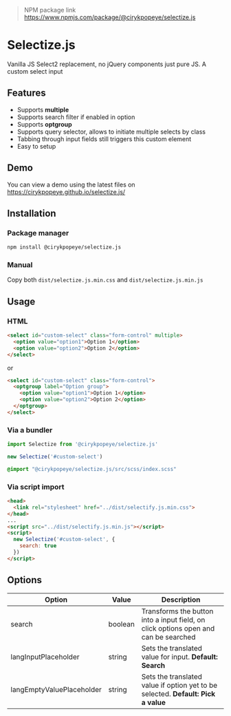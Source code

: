 > NPM package link https://www.npmjs.com/package/@cirykpopeye/selectize.js

# Selectize.js
Vanilla JS Select2 replacement, no jQuery components just pure JS.
A custom select input

## Features
- Supports **multiple**
- Supports search filter if enabled in option
- Supports **optgroup**
- Supports query selector, allows to initiate multiple selects by class
- Tabbing through input fields still triggers this custom element
- Easy to setup

## Demo
You can view a demo using the latest files on https://cirykpopeye.github.io/selectize.js/

## Installation
### Package manager
```bash
npm install @cirykpopeye/selectize.js
```
### Manual
Copy both `dist/selectize.js.min.css` and `dist/selectize.js.min.js`

## Usage
### HTML
```html
<select id="custom-select" class="form-control" multiple>
  <option value="option1">Option 1</option>
  <option value="option2">Option 2</option>
</select>
```
or
```html
<select id="custom-select" class="form-control">
  <optgroup label="Option group">
    <option value="option1">Option 1</option>
    <option value="option2">Option 2</option>
  </optgroup>
</select>
```
### Via a bundler
```js
import Selectize from '@cirykpopeye/selectize.js'

new Selectize('#custom-select')
```
```scss
@import "@cirykpopeye/selectize.js/src/scss/index.scss"
```

### Via script import

```html
<head>
  <link rel="stylesheet" href="../dist/selectify.js.min.css">
</head>
...
<script src="../dist/selectify.js.min.js"></script>
<script>
  new Selectize('#custom-select', {
    search: true
  })
</script>
```

## Options
| Option | Value | Description |
| ------ | ----- | ----------- |
| search | boolean | Transforms the button into a input field, on click options open and can be searched |
| langInputPlaceholder | string | Sets the translated value for input. **Default: Search** |
| langEmptyValuePlaceholder | string | Sets the translated value if option yet to be selected. **Default: Pick a value** |
